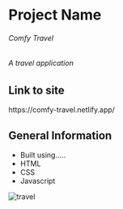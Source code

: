 


<h1>Project Name</h1>
<h6>Comfy Travel</h6>
<h6>A travel application<h6/>

<h2>Link to site</h2>
<p>https://comfy-travel.netlify.app/<p/>

<h2>General Information</h2>
<ul>
  <li>Built using.....</li>
  <li>HTML</li>
  <li>CSS</li>
  <li>Javascript</li>
 </ul>
 
![travel](https://user-images.githubusercontent.com/82509653/172232609-f9397e4e-1740-4174-97f8-a2b4e4a09d95.PNG)
